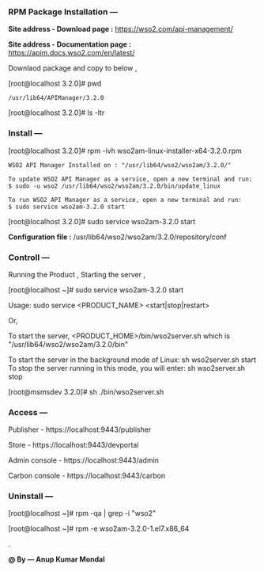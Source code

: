 ### RPM Package Installation —

**Site address - Download page :** https://wso2.com/api-management/

**Site address - Documentation page :** https://apim.docs.wso2.com/en/latest/

Downlaod package and copy to below ,

[root@localhost 3.2.0]# pwd

```
/usr/lib64/APIManager/3.2.0
```

[root@localhost 3.2.0]# ls -ltr


### Install —

[root@localhost 3.2.0]# rpm -ivh wso2am-linux-installer-x64-3.2.0.rpm

```
WSO2 API Manager Installed on : "/usr/lib64/wso2/wso2am/3.2.0/"

To update WSO2 API Manager as a service, open a new terminal and run:
$ sudo -u wso2 /usr/lib64/wso2/wso2am/3.2.0/bin/update_linux

To run WSO2 API Manager as a service, open a new terminal and run:
$ sudo service wso2am-3.2.0 start
```

[root@localhost 3.2.0]# sudo service wso2am-3.2.0 start

**Configuration file :** /usr/lib64/wso2/wso2am/3.2.0/repository/conf


### Controll — 

Running the Product , Starting the server ,

[root@localhost ~]# sudo service wso2am-3.2.0 start

Usage: sudo service <PRODUCT_NAME> <start|stop|restart>

Or,

To start the server, <PRODUCT_HOME>/bin/wso2server.sh which is "/usr/lib64/wso2/wso2am/3.2.0/bin" 

To start the server in the background mode of Linux: sh wso2server.sh start To stop the server running in this mode, you will enter: sh wso2server.sh stop

[root@msmsdev 3.2.0]# sh ./bin/wso2server.sh


### Access —

Publisher - https://localhost:9443/publisher

Store - https://localhost:9443/devportal

Admin console - https://localhost:9443/admin

Carbon console - https://localhost:9443/carbon


### Uninstall — 

[root@localhost ~]# rpm -qa | grep -i "wso2"

[root@localhost ~]# rpm -e wso2am-3.2.0-1.el7.x86_64

.
  
**@ By — Anup Kumar Mondal**
